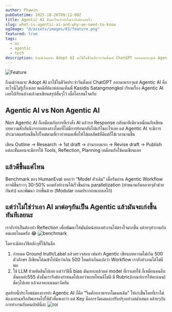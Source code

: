 ```yaml
---
author: Phawin
pubDatetime: 2025-10-26T09:11:00Z
title: Agentic AI คืออะไรแล้วทำไมเราถึงต้องสนใจ
slug: what-is-agentic-ai-and-why-we-need-to-know
ogImage: "@/assets/images/03/feature.png"
featured: true
tags:
  - ai
  - agentic
  - tech
description: ถึงแม้ว่าผมจะ Adopt AI มาใช้ในชีวิตประจำวันตั้งแต่ ChatGPT ออกมาแรกๆแต่ Agentic AI คืออะไรนี่ไม่รู้เรื่องเลย พอดีสัปดาห์ก่อนเห็นพี่ทอย เรียนเรื่อง Agentic AI เลยไปเรียนบ้างแล้วมาเขียนสรุปสั้นๆไว้ เผื่อใครสนใจครับ
---
```


![Feature](@/assets/images/03/feature.png)

ถึงแม้ว่าผมจะ Adopt AI มาใช้ในชีวิตประจำวันตั้งแต่ ChatGPT ออกมาแรกๆแต่ Agentic AI คืออะไรนี่ไม่รู้เรื่องเลย พอดีสัปดาห์ก่อนเห็นพี่ Kasidis Satangmongkol เรียนเรื่อง Agentic AI เลยไปเรียนบ้างแล้วมาเขียนสรุปสั้นๆไว้ เผื่อใครสนใจครับ


## Agentic AI vs Non Agentic AI
Non Agentic AI ก็เหมือนกับการที่เราสั่ง AI แล้วรอ Response กลับมาทีเดียวเหมือนกับเขียนบทความสักอันนึงจากบทลงล่างโดยที่ไม่มีการย้อนกลับไปแก้ไขอะไรเลย แต่ Agentic AI จะมีการประมวลผลย้อนขึ้นไปใหม่ตามที่เรากำหนดเพื่อให้ได้ผลลัพธ์ที่ดีแต่ก็ใช้เวลานานขึ้น 

เขียน Outline → Research → 1st draft → อ่านรอบแรก → Revise draft → Publish
แต่ละขั้นตอนจะมีการใช้ Tools, Reflection, Planning เหมือนกับใช้คนเขียนเลย


## แล้วดีขึ้นแค่ไหน
Benchmark ของ HumanEval บอกว่า “Model ตัวเดิม” เมื่อรันผ่าน Agentic Workflow อาจดีขึ้นราวๆ 30-50% แถมยังทำงานได้เร็วขึ้นผ่าน parallelization (ทำขนานกันหลายๆตัวช่วยกันทำ) และพัฒนา ง่ายขึ้นด้วย (Modular ถอดประกอบแบบเลโก้)
## แต่ว่าไม่ใช่ว่าเอา AI มาต่อๆกันเป็น Agentic แล้วมันจะเก่งขึ้นทันทีเลยนะ 
เรายังจำเป็นต้องทำ Reflection เพื่อพัฒนาให้มันผิดน้อยลงทำงานได้ตรงใจมากขึ้น คล้ายๆทำงานกับคนเลยไหมครับ 😂
![benchmark](@/assets/images/03/benchmark.png)

โดยจะมีสองวิธีหลักๆที่ใช้กันคือ
1. กำหนด Ground truth/Label  แล้วตรวจสอบ เช่นทำ Agentic เขียนบทความไม่เกิน 500 ตัวอักษร ก็เขียนโค้ดเข้าไปนับว่าเกิน 500 ไหมถ้าเกินแปลว่า Workflow เรายังทำงานได้ไม่ดีพอ
2. ใช้ LLM ช่วยตัดสินไปเลย แต่ว่าวิธีนี้ bias มันเยอะแล้วแต่ model ที่เราเลยใช้ ก็เหมือนคนอีกนั่นแหล่ะ555 ดังนั้นเราจึงต้องกำหนดไปเลยว่าแบบไหนดีไม่ดี มี Rubric(เกณฑ์การให้คะแนน) ชัดๆไปเลย แล้วเอาคะแนนมาวัดกัน


สุดท้ายนี้ประโยชน์ของการทำ Agentic AI ก็คือ "รีดศักยภาพจากโมเดลเดิม" ให้เก่งขึ้นโดยที่เราไม่ต้องเทรนหรืออัพเกรดไปใช้ตัวที่แพงกว่า แต่ Key คือการวัดผลและปรับปรุงอย่างสม่ำเสมอ คล้ายๆกับการทำงานกับคนปกตินี่ล่ะ
![roi](@/assets/images/03/roi.png)